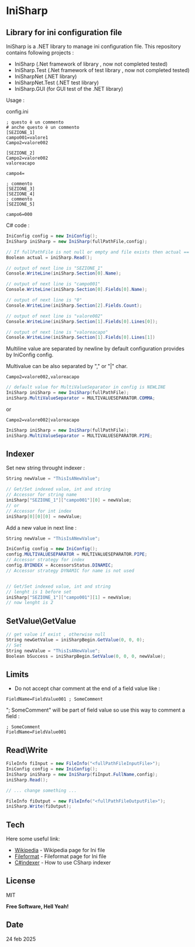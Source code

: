 # IniSharp
## Library for ini configuration file

IniSharp is a .NET library to manage ini configuration file.
This repository contains following projects :
- IniSharp (.Net framework of library , now not completed tested)
- IniSharp.Test (.Net framework of test library , now not completed tested)
- IniSharpNet (.NET library)
- IniSharpNet.Test  (.NET test library)
- IniSharp.GUI (for GUI test of the .NET library)
 
Usage :

config.ini
```dosini
; questo è un commento
# anche questo è un commento
[SEZIONE_1]
campo001=valore1
Campo2=valore002

[SEZIONE_2]
Campo2=valore002
valoreacapo

campo4=

; commento
[SEZIONE_3]
[SEZIONE_4]
; commento
[SEZIONE_5]

campo6=000
```

C# code :

```cs
IniConfig config = new IniConfig();
IniSharp iniSharp = new IniSharp(fullPathFile,config);

// If fullPathFile is not null or empty and file exists then actual == True
Boolean actual = iniSharp.Read();

// output of next line is "SEZIONE_1"
Console.WriteLine(iniSharp.Section[0].Name);

// output of next line is "campo001"
Console.WriteLine(iniSharp.Section[0].Fields[0].Name);

// output of next line is "0"
Console.WriteLine(iniSharp.Section[2].Fields.Count);

// output of next line is "valore002"
Console.WriteLine(iniSharp.Section[1].Fields[0].Lines[0]);

// output of next line is "valoreacapo"
Console.WriteLine(iniSharp.Section[1].Fields[0].Lines[1]) 

```

Multiline value are separated by newline by default configuration provides by IniConfig config.


Multivalue can be also separated by "," or "|" char.


```dosini
Campo2=valore002,valoreacapo
```

```cs
// default value for MultiValueSeparator in config is NEWLINE
IniSharp iniSharp = new IniSharp(fullPathFile);
iniSharp.MultiValueSeparator = MULTIVALUESEPARATOR.COMMA;
```

or 

```dosini
Campo2=valore002|valoreacapo
```

```cs
IniSharp iniSharp = new IniSharp(fullPathFile);
iniSharp.MultiValueSeparator = MULTIVALUESEPARATOR.PIPE;
```




## Indexer 

Set new string throught indexer :
```cs
String newValue = "ThisIsANewValue";

// Get/Set indexed value, int and string
// Accessor for string name
iniSharp["SEZIONE_1"]["campo001"][0] = newValue;
// or
// Accessor for int index
iniSharp[0][0][0] = newValue;

```

Add a new value in next line :

```cs
String newValue = "ThisIsANewValue";

IniConfig config = new IniConfig();
config.MULTIVALUESEPARATOR = MULTIVALUESEPARATOR.PIPE;
// Accessor strategy for index
config.BYINDEX = AccessorsStatus.DINAMIC;
// Accessor strategy DYNAMIC for name is not used


// Get/Set indexed value, int and string
// lenght is 1 before set 
iniSharp["SEZIONE_1"]["campo001"][1] = newValue;
// now lenght is 2
```


## SetValue\GetValue
```cs
// get value if exist , otherwise null
String newGetValue = iniSharpBegin.GetValue(0, 0, 0);
// Set
String newValue = "ThisIsANewValue";
Boolean bSuccess = iniSharpBegin.SetValue(0, 0, 0, newValue);
```
## Limits
- Do not accept char comment at the end of a field value like :
```dosini
FieldName=FieldValue001 ; SomeComment
``` 

"; SomeComment" will be part of field value
so use this way to comment a field :

```dosini
; SomeComment
FieldName=FieldValue001 
``` 

## Read\Write
```cs
FileInfo fiInput = new FileInfo("<fullPathFileInputFile>");
IniConfig config = new IniConfig();
IniSharp iniSharp = new IniSharp(fiInput.FullName,config);
iniSharp.Read();

// ... change something ...

FileInfo fiOutput = new FileInfo("<fullPathFileOutputFile>");
iniSharp.Write(fiOutput);
```			

## Tech

Here some useful link:

- [Wikipedia] - Wikipedia page for Ini file
- [Fileformat] - Fileformat page for Ini file
- [C#indexer] - How to use CSharp indexer

## License

MIT

**Free Software, Hell Yeah!**

## Date

24 feb 2025



[//]: # (These are reference links used in the body of this note and get stripped out when the markdown processor does its job. There is no need to format nicely because it shouldn't be seen. Thanks SO - http://stackoverflow.com/questions/4823468/store-comments-in-markdown-syntax)

   [Wikipedia]: <https://en.wikipedia.org/wiki/INI_file>
   [Fileformat]: <https://docs.fileformat.com/system/ini/>
   [C#indexer]: <https://learn.microsoft.com/en-us/dotnet/csharp/programming-guide/indexers/using-indexers>


